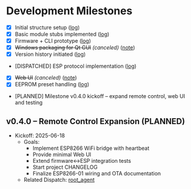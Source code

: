 # Development Milestones

- [x] Initial structure setup ([log](docs/progress/2025-06-18_05-29-50_root_structure_sync.md))
- [x] Basic module stubs implemented ([log](docs/progress/2025-06-18_16-55_root_agent_remediation.md))
- [x] Firmware + CLI prototype ([log](docs/progress/2025-06-18_09-10-00_functional_stage.md))
- [x] ~~Windows packaging for Qt GUI~~ *(canceled)* ([note](docs/progress/2025-06-18_08-24_structure_sync.md))
- [x] Version history initiated ([log](docs/progress/2025-06-18_16-55_root_agent_remediation.md))
- [DISPATCHED] ESP protocol implementation ([log](docs/progress/2025-06-18_16-31-18_root_agent_dispatch_esp_protocol.md))
- [x] ~~Web UI~~ *(canceled)* ([note](docs/progress/2025-06-18_10-33_placeholder_audit.md))
- [x] EEPROM preset handling ([log](docs/progress/2025-06-18_07-42-12_firmware_agent_presets.md))
- [PLANNED] Milestone v0.4.0 kickoff – expand remote control, web UI and testing

## v0.4.0 – Remote Control Expansion (PLANNED)
- Kickoff: 2025-06-18
  - Goals:
    - Implement ESP8266 WiFi bridge with heartbeat
    - Provide minimal Web UI
    - Extend firmware↔ESP integration tests
    - Start project CHANGELOG
    - Finalize ESP8266-01 wiring and OTA documentation
  - Related Dispatch: [root_agent](docs/progress/2025-06-18_17-43-41_root_agent_v0.4.0_dispatch.md)
